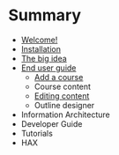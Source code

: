 # Summary

* [Welcome!](README.md)
* [Installation](installation.md)
* [The big idea](the-big-idea.md)
* [End user guide](end-user-guide.md)
  * [Add a course](end-user-guide/add-a-course.md)
  * Course content
  * [Editing content](end-user-guide/editing-content.md)
  * Outline designer
* Information Architecture
* Developer Guide
* Tutorials
* HAX

